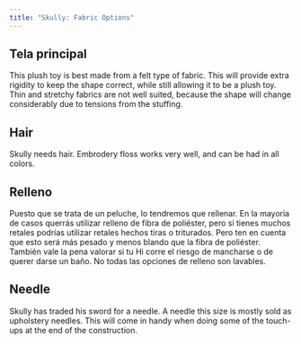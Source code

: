 ```yaml
---
title: "Skully: Fabric Options"
---
```


## Tela principal

This plush toy is best made from a felt type of fabric. This will provide extra rigidity to keep the shape correct, while still allowing it to be a plush toy. Thin and stretchy fabrics are not well suited, because the shape will change considerably due to tensions from the stuffing.

## Hair

Skully needs hair. Embrodery floss works very well, and can be had in all colors.

## Relleno

Puesto que se trata de un peluche, lo tendremos que rellenar. En la mayoría de casos querrás utilizar relleno de fibra de poliéster, pero si tienes muchos retales podrías utilizar retales hechos tiras o triturados. Pero ten en cuenta que esto será más pesado y menos blando que la fibra de poliéster. También vale la pena valorar si tu Hi corre el riesgo de mancharse o de querer darse un baño. No todas las opciones de relleno son lavables.

## Needle

Skully has traded his sword for a needle. A needle this size is mostly sold as upholstery needles. This will come in handy when doing some of the touch-ups at the end of the construction.